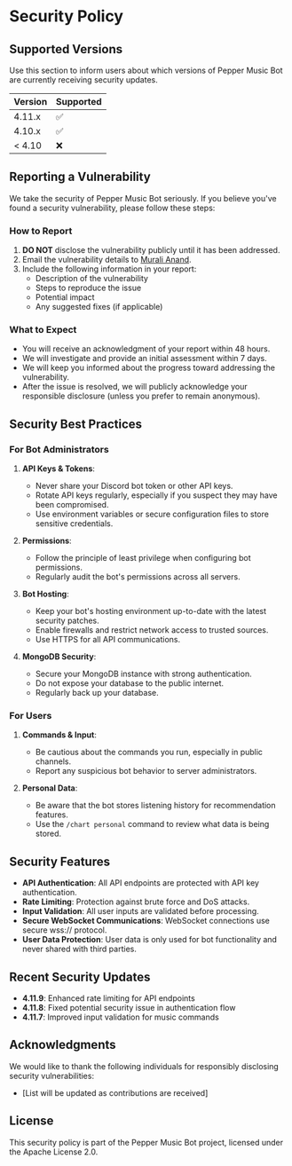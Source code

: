 # Security Policy

## Supported Versions

Use this section to inform users about which versions of Pepper Music Bot are currently receiving security updates.

| Version | Supported          |
| ------- | ------------------ |
| 4.11.x  | :white_check_mark: |
| 4.10.x  | :white_check_mark: |
| < 4.10  | :x:                |

## Reporting a Vulnerability

We take the security of Pepper Music Bot seriously. If you believe you've found a security vulnerability, please follow these steps:

### How to Report

1. **DO NOT** disclose the vulnerability publicly until it has been addressed.
2. Email the vulnerability details to [Murali Anand](mailto:smurali1607@gmail.com).
3. Include the following information in your report:
   - Description of the vulnerability
   - Steps to reproduce the issue
   - Potential impact
   - Any suggested fixes (if applicable)

### What to Expect

- You will receive an acknowledgment of your report within 48 hours.
- We will investigate and provide an initial assessment within 7 days.
- We will keep you informed about the progress toward addressing the vulnerability.
- After the issue is resolved, we will publicly acknowledge your responsible disclosure (unless you prefer to remain anonymous).

## Security Best Practices

### For Bot Administrators

1. **API Keys & Tokens**:
   - Never share your Discord bot token or other API keys.
   - Rotate API keys regularly, especially if you suspect they may have been compromised.
   - Use environment variables or secure configuration files to store sensitive credentials.

2. **Permissions**:
   - Follow the principle of least privilege when configuring bot permissions.
   - Regularly audit the bot's permissions across all servers.

3. **Bot Hosting**:
   - Keep your bot's hosting environment up-to-date with the latest security patches.
   - Enable firewalls and restrict network access to trusted sources.
   - Use HTTPS for all API communications.

4. **MongoDB Security**:
   - Secure your MongoDB instance with strong authentication.
   - Do not expose your database to the public internet.
   - Regularly back up your database.

### For Users

1. **Commands & Input**:
   - Be cautious about the commands you run, especially in public channels.
   - Report any suspicious bot behavior to server administrators.

2. **Personal Data**:
   - Be aware that the bot stores listening history for recommendation features.
   - Use the `/chart personal` command to review what data is being stored.

## Security Features

- **API Authentication**: All API endpoints are protected with API key authentication.
- **Rate Limiting**: Protection against brute force and DoS attacks.
- **Input Validation**: All user inputs are validated before processing.
- **Secure WebSocket Communications**: WebSocket connections use secure wss:// protocol.
- **User Data Protection**: User data is only used for bot functionality and never shared with third parties.

## Recent Security Updates

- **4.11.9**: Enhanced rate limiting for API endpoints
- **4.11.8**: Fixed potential security issue in authentication flow
- **4.11.7**: Improved input validation for music commands

## Acknowledgments

We would like to thank the following individuals for responsibly disclosing security vulnerabilities:

- [List will be updated as contributions are received]

## License

This security policy is part of the Pepper Music Bot project, licensed under the Apache License 2.0.
